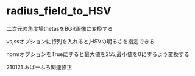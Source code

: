 # radius_field_to_HSV

二次元の角度場thetasをBGR画像に変換する

vs,ssオプションに行列を入れると,HSVの明るさを指定できる

normオプションをTrueにすると最大値を255,最小値を0にするよう変換する

210121 おばーふろ関連修正
